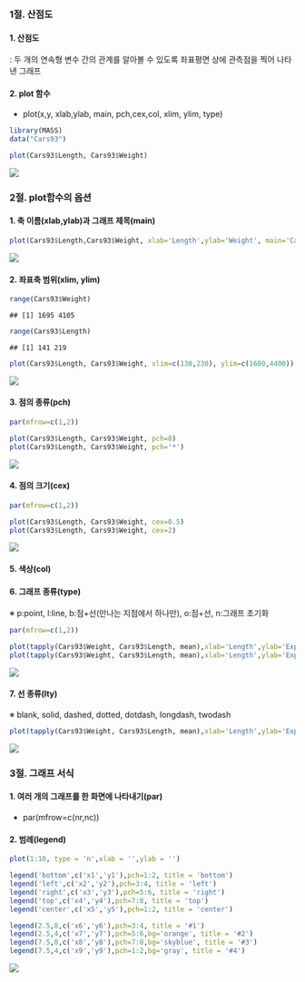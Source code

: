 ### 1절. 산점도

#### 1. 산점도

: 두 개의 연속형 변수 간의 관계를 알아볼 수 있도록 좌표평면 상에
관측점을 찍어 나타낸 그래프

#### 2. plot 함수

-   plot(x,y, xlab,ylab, main, pch,cex,col, xlim, ylim, type)

``` r
library(MASS)
data("Cars93")

plot(Cars93$Length, Cars93$Weight)
```

![](1장.-산점도_files/figure-markdown_github/unnamed-chunk-1-1.png)

### 2절. plot함수의 옵션

#### 1. 축 이름(xlab,ylab)과 그래프 제목(main)

``` r
plot(Cars93$Length,Cars93$Weight, xlab='Length',ylab='Weight', main='Cars93')
```

![](1장.-산점도_files/figure-markdown_github/unnamed-chunk-2-1.png)

#### 2. 좌표축 범위(xlim, ylim)

``` r
range(Cars93$Weight)
```

    ## [1] 1695 4105

``` r
range(Cars93$Length)
```

    ## [1] 141 219

``` r
plot(Cars93$Length, Cars93$Weight, xlim=c(130,230), ylim=c(1600,4400))
```

![](1장.-산점도_files/figure-markdown_github/unnamed-chunk-3-1.png)

#### 3. 점의 종류(pch)

``` r
par(mfrow=c(1,2))

plot(Cars93$Length, Cars93$Weight, pch=8)
plot(Cars93$Length, Cars93$Weight, pch='*')
```

![](1장.-산점도_files/figure-markdown_github/unnamed-chunk-4-1.png)

#### 4. 점의 크기(cex)

``` r
par(mfrow=c(1,2))

plot(Cars93$Length, Cars93$Weight, cex=0.5)
plot(Cars93$Length, Cars93$Weight, cex=2)
```

![](1장.-산점도_files/figure-markdown_github/unnamed-chunk-5-1.png)

#### 5. 색상(col)

#### 6. 그래프 종류(type)

※ p:point, l:line, b:점+선(만나는 지점에서 하나만), o:점+선, n:그래프
초기화

``` r
par(mfrow=c(1,2))

plot(tapply(Cars93$Weight, Cars93$Length, mean),xlab='Length',ylab='Expected Weight', type='p')
plot(tapply(Cars93$Weight, Cars93$Length, mean),xlab='Length',ylab='Expected Weight', type='b')
```

![](1장.-산점도_files/figure-markdown_github/unnamed-chunk-6-1.png)

#### 7. 선 종류(lty)

※ blank, solid, dashed, dotted, dotdash, longdash, twodash

``` r
plot(tapply(Cars93$Weight, Cars93$Length, mean),xlab='Length',ylab='Expected Weight',type='l', lty='dotted')
```

![](1장.-산점도_files/figure-markdown_github/unnamed-chunk-7-1.png)

### 3절. 그래프 서식

#### 1. 여러 개의 그래프를 한 화면에 나타내기(par)

-   par(mfrow=c(nr,nc))

#### 2. 범례(legend)

``` r
plot(1:10, type = 'n',xlab = '',ylab = '')

legend('bottom',c('x1','y1'),pch=1:2, title = 'bottom')
legend('left',c('x2','y2'),pch=3:4, title = 'left')
legend('right',c('x3','y3'),pch=5:6, title = 'right')
legend('top',c('x4','y4'),pch=7:8, title = 'top')
legend('center',c('x5','y5'),pch=1:2, title = 'center')

legend(2.5,8,c('x6','y6'),pch=3:4, title = '#1')
legend(2.5,4,c('x7','y7'),pch=5:6,bg='orange', title = '#2')
legend(7.5,8,c('x8','y8'),pch=7:8,bg='skyblue', title = '#3')
legend(7.5,4,c('x9','y9'),pch=1:2,bg='gray', title = '#4')
```

![](1장.-산점도_files/figure-markdown_github/unnamed-chunk-8-1.png)
